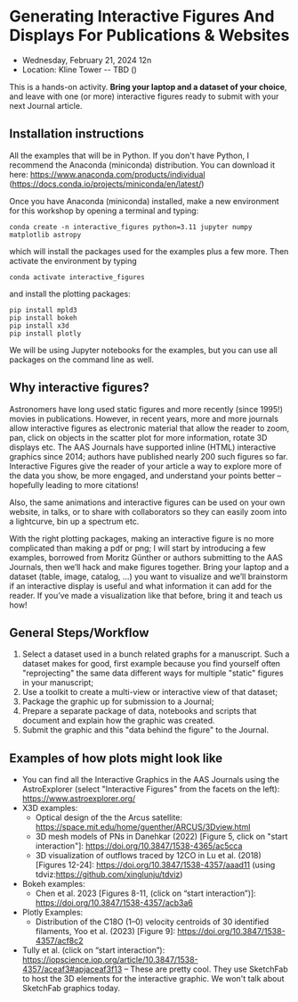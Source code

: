 # Generating Interactive Figures And Displays For Publications & Websites

- Wednesday, February 21, 2024 12n
- Location: Kline Tower -- TBD ()

This is a hands-on activity. **Bring your laptop and a dataset of your choice**, and leave with one (or more) interactive figures ready to submit with your next Journal article.

## Installation instructions
All the examples that will be in Python. If you don't have Python, I recommend the Anaconda (miniconda) distribution. You can download it here: https://www.anaconda.com/products/individual (https://docs.conda.io/projects/miniconda/en/latest/)

Once you have Anaconda (miniconda) installed, make a new environment for this workshop by opening a terminal and typing:
```
conda create -n interactive_figures python=3.11 jupyter numpy matplotlib astropy
```
which will install the packages used for the examples plus a few more. Then activate the environment by typing
```
conda activate interactive_figures
```
and install the plotting packages:

```
pip install mpld3
pip install bokeh
pip install x3d
pip install plotly
```

We will be using Jupyter notebooks for the examples, but you can use all packages on the command line as well.


## Why interactive figures?
Astronomers have long used static figures and more recently (since 1995!) movies in publications. However, in recent years, more and more journals allow interactive figures as electronic material that allow the reader to zoom, pan, click on objects in the scatter plot for more information, rotate 3D displays etc. The AAS Journals have supported inline (HTML) interactive graphics since 2014; authors have published nearly 200 such figures so far. Interactive Figures give the reader of your article a way to explore more of the data you show, be more engaged, and understand your points better – hopefully leading to more citations!

Also, the same animations and interactive figures can be used on your own website, in talks, or to share with collaborators so they can easily zoom into a lightcurve, bin up a spectrum etc.

With the right plotting packages, making an interactive figure is no more complicated than making a pdf or png; I will start by introducing a few examples, borrowed from Moritz Günther or authors submitting to the AAS Journals, then we’ll hack and make figures together. Bring your laptop and a dataset (table, image, catalog, …) you want to visualize and we’ll brainstorm if an interactive display is useful and what information it can add for the reader. If you’ve made a visualization like that before, bring it and teach us how!

## General Steps/Workflow

1. Select a dataset used in a bunch related graphs for a manuscript. Such a dataset makes for good, first example because you find yourself often "reprojecting" the same data different ways for multiple "static" figures in your manuscript;
2. Use a toolkit to create a multi-view or interactive view of that dataset;
3. Package the graphic up for submission to a Journal;
4. Prepare a separate package of data, notebooks and scripts that document and explain how the graphic was created.
5. Submit the graphic and this "data behind the figure" to the Journal.

## Examples of how plots might look like

- You can find all the Interactive Graphics in the AAS Journals using the AstroExplorer (select "Interactive Figures" from the facets on the left): https://www.astroexplorer.org/
- X3D examples:
    - Optical design of the the Arcus satellite: https://space.mit.edu/home/guenther/ARCUS/3Dview.html
    - 3D mesh models of PNs in Danehkar (2022) [Figure 5, click on "start interaction"]: https://doi.org/10.3847/1538-4365/ac5cca
    - 3D visualization of outflows traced by 12CO in Lu et al. (2018) [Figures 12-24]: https://doi.org/10.3847/1538-4357/aaad11 (using tdviz:https://github.com/xinglunju/tdviz)
- Bokeh examples:
    - Chen et al. 2023 [Figures 8-11, (click on “start interaction”)]: https://doi.org/10.3847/1538-4357/acb3a6
- Plotly Examples:
    - Distribution of the C18O (1–0) velocity centroids of 30 identified filaments, Yoo et al. (2023) [Figure 9]: https://doi.org/10.3847/1538-4357/acf8c2
- Tully et al. (click on “start interaction”): https://iopscience.iop.org/article/10.3847/1538-4357/aceaf3#apjaceaf3f13 – These are pretty cool. They use SketchFab to host the 3D elements for the interactive graphic. We won't talk about SketchFab graphics today.
